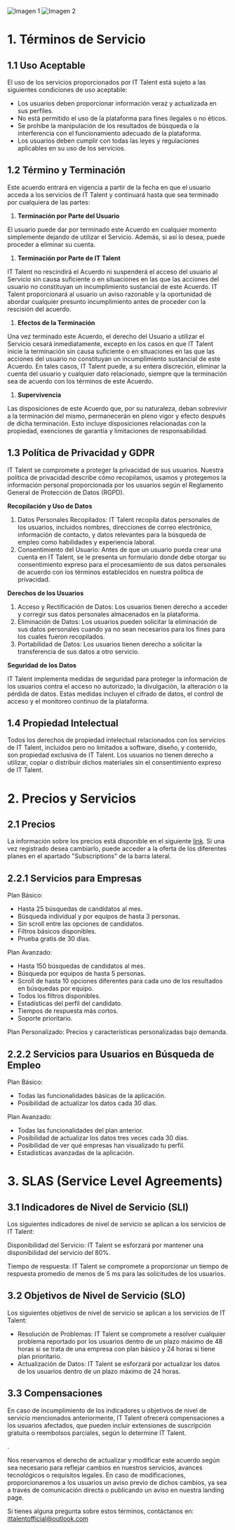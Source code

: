 ﻿<div style={{ display: 'flex' }}>
  <img src="/img/TalentLOGO.png" alt="Imagen 1" style={{ width: '50%', height: 'auto' }} />
  <img src="/img/USLOGO.png" alt="Imagen 2" style={{ width: '30%', height: '30%' }} />
</div>

# <a name="_x0ol9ac5ou8t"></a><a name="_3w47vc6c8s4m"></a>1. Términos de Servicio
## <a name="_flri5wcx5wy2"></a>**1.1 Uso Aceptable**
<a name="_8omdied3e5v9"></a>El uso de los servicios proporcionados por IT Talent está sujeto a las siguientes condiciones de uso aceptable:

- <a name="_usgl4st9x2"></a>Los usuarios deben proporcionar información veraz y actualizada en sus perfiles.
- <a name="_trl1q9hyaq2m"></a>No está permitido el uso de la plataforma para fines ilegales o no éticos.
- <a name="_ngewi3jsuz73"></a>Se prohíbe la manipulación de los resultados de búsqueda o la interferencia con el funcionamiento adecuado de la plataforma.
- <a name="_i09heb3b5frl"></a>Los usuarios deben cumplir con todas las leyes y regulaciones aplicables en su uso de los servicios.
## <a name="_53qp1j1csw1f"></a>**1.2 Término y Terminación**
Este acuerdo entrará en vigencia a partir de la fecha en que el usuario acceda a los servicios de IT Talent y continuará hasta que sea terminado por cualquiera de las partes:

1. **Terminación por Parte del Usuario**

El usuario puede dar por terminado este Acuerdo en cualquier momento simplemente dejando de utilizar el Servicio. Además, si así lo desea, puede proceder a eliminar su cuenta.

1. **Terminación por Parte de IT Talent**

IT Talent no rescindirá el Acuerdo ni suspenderá el acceso del usuario al Servicio sin causa suficiente o en situaciones en las que las acciones del usuario no constituyan un incumplimiento sustancial de este Acuerdo. IT Talent proporcionará al usuario un aviso razonable y la oportunidad de abordar cualquier presunto incumplimiento antes de proceder con la rescisión del acuerdo.

1. **Efectos de la Terminación**

Una vez terminado este Acuerdo, el derecho del Usuario a utilizar el Servicio cesará inmediatamente, excepto en los casos en que IT Talent inicie la terminación sin causa suficiente o en situaciones en las que las acciones del usuario no constituyan un incumplimiento sustancial de este Acuerdo. En tales casos, IT Talent puede, a su entera discreción, eliminar la cuenta del usuario y cualquier dato relacionado, siempre que la terminación sea de acuerdo con los términos de este Acuerdo.

1. **Supervivencia**

<a name="_gupq0zvcbcfs"></a>Las disposiciones de este Acuerdo que, por su naturaleza, deban sobrevivir a la terminación del mismo, permanecerán en pleno vigor y efecto después de dicha terminación. Esto incluye disposiciones relacionadas con la propiedad, exenciones de garantía y limitaciones de responsabilidad.


## <a name="_d7axia8k5b5c"></a>**1.3 Política de Privacidad y GDPR** 
<a name="_50ltirm3841u"></a>IT Talent se compromete a proteger la privacidad de sus usuarios. Nuestra política de privacidad describe cómo recopilamos, usamos y protegemos la información personal proporcionada por los usuarios según el Reglamento General de Protección de Datos (RGPD).

**Recopilación y Uso de Datos**

1. Datos Personales Recopilados: IT Talent recopila datos personales de los usuarios, incluidos nombres, direcciones de correo electrónico, información de contacto, y datos relevantes para la búsqueda de empleo como habilidades y experiencia laboral.
1. Consentimiento del Usuario: Antes de que un usuario pueda crear una cuenta en IT Talent, se le presenta un formulario donde debe otorgar su consentimiento expreso para el procesamiento de sus datos personales de acuerdo con los términos establecidos en nuestra política de privacidad.

<a name="_ehwo2qbnp78"></a>**Derechos de los Usuarios**

1. Acceso y Rectificación de Datos: Los usuarios tienen derecho a acceder y corregir sus datos personales almacenados en la plataforma.
1. Eliminación de Datos: Los usuarios pueden solicitar la eliminación de sus datos personales cuando ya no sean necesarios para los fines para los cuales fueron recopilados.
1. Portabilidad de Datos: Los usuarios tienen derecho a solicitar la transferencia de sus datos a otro servicio.

**Seguridad de los Datos**

<a name="_nfo0i5swgg8y"></a>IT Talent implementa medidas de seguridad para proteger la información de los usuarios contra el acceso no autorizado, la divulgación, la alteración o la pérdida de datos. Estas medidas incluyen el cifrado de datos, el control de acceso y el monitoreo continuo de la plataforma.


## <a name="_32500oae7ow5"></a>**1.4 Propiedad Intelectual**
<a name="_x7qr7qob7evi"></a>Todos los derechos de propiedad intelectual relacionados con los servicios de IT Talent, incluidos pero no limitados a software, diseño, y contenido, son propiedad exclusiva de IT Talent. Los usuarios no tienen derecho a utilizar, copiar o distribuir dichos materiales sin el consentimiento expreso de IT Talent.



# <a name="_wj2b1byxl6m1"></a>2. Precios y Servicios

## <a name="_w8hc7g8g1tm3"></a>**2.1 Precios**
La información sobre los precios está disponible en el siguiente [link](https://it-talent-wiki.vercel.app/docs/Marketing/Pricing). Si una vez registrado desea cambiarlo, puede acceder a la oferta de los diferentes planes en el apartado "Subscriptions" de la barra lateral.


## <a name="_w8hc7g8g1tm2"></a>**2.2.1 Servicios para Empresas**
<a name="_pwi1srhug83l"></a>Plan Básico:

- <a name="_sxr40vzdkpt6"></a>Hasta 25 búsquedas de candidatos al mes.
- <a name="_wcz6szahqesc"></a>Búsqueda individual y por equipos de hasta 3 personas.
- <a name="_rk4ck1q2lees"></a>Sin scroll entre las opciones de candidatos.
- <a name="_l07evzcayi5u"></a>Filtros básicos disponibles.
- <a name="_nssi35u6xjjk"></a>Prueba gratis de 30 días.

<a name="_xnfvqtk3i85b"></a>Plan Avanzado:

- <a name="_9g3ufnkdkjt0"></a>Hasta 150 búsquedas de candidatos al mes.
- <a name="_b1hqp8bz56kw"></a>Búsqueda por equipos de hasta 5 personas.
- <a name="_9mzgkpx6hhbt"></a>Scroll de hasta 10 opciones diferentes para cada uno de los resultados en búsquedas por equipo.
- <a name="_nv7bhvref0xv"></a>Todos los filtros disponibles.
- <a name="_voiut4jahddn"></a>Estadísticas del perfil del candidato.
- <a name="_xf1mt7167i8"></a>Tiempos de respuesta más cortos.
- <a name="_m4g0iibhsa16"></a>Soporte prioritario.

<a name="_a03e5s3ubhfq"></a>Plan Personalizado: Precios y características personalizadas bajo demanda.


## <a name="_x0dgzvjnpc3d"></a>**2.2.2 Servicios para Usuarios en Búsqueda de Empleo**
<a name="_gnzg8dp3lmwz"></a>Plan Básico:

- <a name="_760wlm5fvdt0"></a>Todas las funcionalidades básicas de la aplicación.
- <a name="_ip4sx3b23obx"></a>Posibilidad de actualizar los datos cada 30 días.

<a name="_gqs0n8rn70tu"></a>Plan Avanzado:

- <a name="_58gfhr552k7b"></a>Todas las funcionalidades del plan anterior.
- <a name="_tf3uw1j9f3wb"></a>Posibilidad de actualizar los datos tres veces cada 30 días.
- <a name="_v850zuc4e2im"></a>Posibilidad de ver qué empresas han visualizado tu perfil.
- <a name="_r8n72f7y5wa4"></a>Estadísticas avanzadas de la aplicación.

# <a name="_abvryauyv25q"></a>3. SLAS (Service Level Agreements)
## <a name="_aa6nfus4j9eo"></a>**3.1 Indicadores de Nivel de Servicio (SLI)**
<a name="_8m4rija4b8vx"></a>Los siguientes indicadores de nivel de servicio se aplican a los servicios de IT Talent:

<a name="_j6e03t4ioezn"></a>Disponibilidad del Servicio: IT Talent se esforzará por mantener una disponibilidad del servicio del 80%.

<a name="_xtw3vwnwkgao"></a>Tiempo de respuesta: IT Talent se compromete a proporcionar un tiempo de respuesta promedio de menos de 5 ms para las solicitudes de los usuarios.

## <a name="_da67ed6eb8im"></a>**3.2 Objetivos de Nivel de Servicio (SLO)**
<a name="_4on2jpjoqgk"></a>Los siguientes objetivos de nivel de servicio se aplican a los servicios de IT Talent:

- <a name="_xit0yu61tijr"></a>Resolución de Problemas: IT Talent se compromete a resolver cualquier problema reportado por los usuarios dentro de un plazo máximo de 48 horas si se trata de una empresa con plan básico y 24 horas si tiene plan prioritario.
- <a name="_e7kuo9tug6ee"></a>Actualización de Datos: IT Talent se esforzará por actualizar los datos de los usuarios dentro de un plazo máximo de 24 horas.
## <a name="_boh4i8e8l53v"></a>**3.3 Compensaciones**
<a name="_u9rfa5arlsen"></a>En caso de incumplimiento de los indicadores u objetivos de nivel de servicio mencionados anteriormente, IT Talent ofrecerá compensaciones a los usuarios afectados, que pueden incluir extensiones de suscripción gratuita o reembolsos parciales, según lo determine IT Talent.

.

Nos reservamos el derecho de actualizar y modificar este acuerdo según sea necesario para reflejar cambios en nuestros servicios, avances tecnológicos o requisitos legales. En caso de modificaciones, proporcionaremos a los usuarios un aviso previo de dichos cambios, ya sea a través de comunicación directa o publicando un aviso en nuestra landing page.


Si tienes alguna pregunta sobre estos términos, contáctanos en: ittalentofficial@outlook.com

